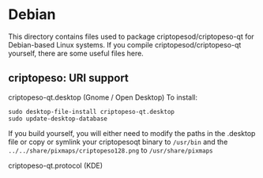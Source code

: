 
Debian
====================
This directory contains files used to package criptopesod/criptopeso-qt
for Debian-based Linux systems. If you compile criptopesod/criptopeso-qt yourself, there are some useful files here.

## criptopeso: URI support ##


criptopeso-qt.desktop  (Gnome / Open Desktop)
To install:

	sudo desktop-file-install criptopeso-qt.desktop
	sudo update-desktop-database

If you build yourself, you will either need to modify the paths in
the .desktop file or copy or symlink your criptopesoqt binary to `/usr/bin`
and the `../../share/pixmaps/criptopeso128.png` to `/usr/share/pixmaps`

criptopeso-qt.protocol (KDE)

